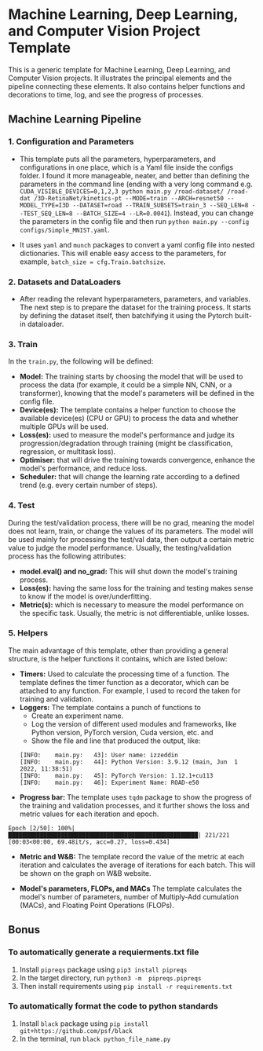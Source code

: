 # Machine Learning, Deep Learning, and Computer Vision Project Template
This is a generic template for Machine Learning, Deep Learning, and Computer Vision projects. It illustrates the principal elements and the pipeline connecting these elements. It also contains helper functions and decorations to time, log, and see the progress of processes. 

## Machine Learning Pipeline
### 1. Configuration and Parameters
* This template puts all the parameters, hyperparameters, and configurations in one place, which is a Yaml file inside the configs folder. I found it more manageable, neater, and better than defining the parameters in the command line (ending with a very long command e.g. `CUDA_VISIBLE_DEVICES=0,1,2,3 python main.py /road-dataset/ /road-dat /3D-RetinaNet/kinetics-pt --MODE=train --ARCH=resnet50 --MODEL_TYPE=I3D --DATASET=road --TRAIN_SUBSETS=train_3 --SEQ_LEN=8 --TEST_SEQ_LEN=8 --BATCH_SIZE=4 --LR=0.0041`). Instead, you can change the parameters in the config file and then run `python main.py --config configs/Simple_MNIST.yaml`.

* It uses `yaml` and `munch` packages to convert a yaml config file into nested dictionaries. This will enable easy access to the parameters, for example, `batch_size = cfg.Train.batchsize`.

### 2. Datasets and DataLoaders
* After reading the relevant hyperparameters, parameters, and variables. The next step is to prepare the dataset for the training process. It starts by defining the dataset itself, then batchifying it using the Pytorch built-in dataloader. 

### 3. Train
In the `train.py`, the following will be defined:
* **Model:** The training starts by choosing the model that will be used to process the data (for example, it could be a simple NN, CNN, or a transformer), knowing that the model's parameters will be defined in the config file.
* **Device(es):** The template contains a helper function to choose the available device(es) (CPU or GPU) to process the data and whether multiple GPUs will be used. 
* **Loss(es):** used to measure the model's performance and judge its progression/degradation through training (might be classification, regression, or multitask loss).
* **Optimiser:** that will drive the training towards convergence, enhance the model's performance, and reduce loss.
* **Scheduler:** that will change the learning rate according to a defined trend (e.g. every certain number of steps).

### 4. Test
During the test/validation process, there will be no grad, meaning the model does not learn, train, or change the values of its parameters. The model will be used mainly for processing the test/val data, then output a certain metric value to judge the model performance. Usually, the testing/validation process has the following attributes:
* **model.eval() and no_grad:** This will shut down the model's training process.  
* **Loss(es):** having the same loss for the training and testing makes sense to know if the model is over/underfitting.
* **Metric(s):** which is necessary to measure the model performance on the specific task. Usually, the metric is not differentiable, unlike losses.

### 5. Helpers
The main advantage of this template, other than providing a general structure, is the helper functions it contains, which are listed below:
* **Timers:** Used to calculate the processing time of a function. The template defines the timer function as a decorator, which can be attached to any function. For example, I used to record the taken for training and validation.
* **Loggers:** The template contains a punch of functions to 
  * Create an experiment name.
  * Log the version of different used modules and frameworks, like Python version, PyTorch version, Cuda version, etc. and 
  * Show the file and line that produced the output, like:
   ```
  [INFO:    main.py:   43]: User name: izzeddin
  [INFO:    main.py:   44]: Python Version: 3.9.12 (main, Jun  1 2022, 11:38:51)
  [INFO:    main.py:   45]: PyTorch Version: 1.12.1+cu113
  [INFO:    main.py:   46]: Experiment Name: ROAD-e50
  ```
* **Progress bar:** The template uses `tqdm` package to show the progress of the training and validation processes, and it further shows the loss and metric values for each iteration and epoch. 
```
Epoch [2/50]: 100%|██████████████████████████████████████████████████████| 221/221 [00:03<00:00, 69.48it/s, acc=0.27, loss=0.434]
```

* **Metric and W&B:** The template record the value of the metric at each iteration and calculates the average of iterations for each batch. This will be shown on the graph on W&B website. 

* **Model's parameters, FLOPs, and MACs** The template calculates the model's number of parameters, number of Multiply-Add cumulation (MACs), and Floating Point Operations (FLOPs).

## Bonus
### To automatically generate a requierments.txt file
1. Install `pipreqs` package using `pip3 install pipreqs`
2. In the target directory, run `python3 -m  pipreqs.pipreqs`
3. Then install requirements using `pip install -r requirements.txt`

### To automatically format the code to python standards
1. Install `black` package using `pip install git+https://github.com/psf/black`
2. In the terminal, run `black python_file_name.py`

